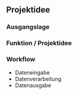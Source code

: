 <h2>Projektidee</h2>

<h3>Ausgangslage</h3>



<h3>Funktion / Projektidee</h3>




<h3>Workflow</h3>

* Dateneingabe
* Datenverarbeitung
* Datenausgabe  

